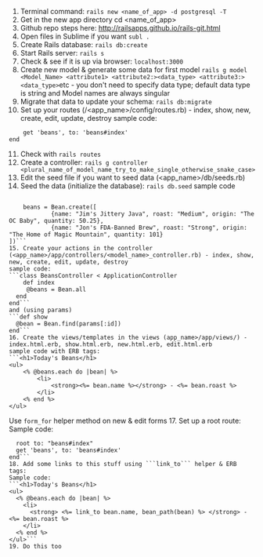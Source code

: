 1. Terminal command: ```rails new <name_of_app> -d postgresql -T```
2. Get in the new app directory cd <name_of_app>
3. Github repo steps here: http://railsapps.github.io/rails-git.html
4. Open files in Sublime if you want ```subl .```
5. Create Rails database: ```rails db:create```
6. Start Rails server: ```rails s```
7. Check & see if it is up via browser: ```localhost:3000```
8. Create new model & generate some data for first model ```rails g model <Model_Name> <attribute1> <attribute2:><data_type> <attribute3:><data_type>```etc - you don't need to specify data type; default data type is string and Model names are always singular
9. Migrate that data to update your schema: ```rails db:migrate```
10. Set up your routes (/<app_name>/config/routes.rb) - index, show, new, create, edit, update, destroy
sample code:
```Rails.application.routes.draw do
	get 'beans', to: 'beans#index'
end
```
11. Check with ```rails routes```
12. Create a controller: ```rails g controller <plural_name_of_model_name_try_to_make_single_otherwise_snake_case>```
13. Edit the seed file if you want to seed data (<app_name>/db/seeds.rb)
14. Seed the data (initialize the database): ```rails db.seed```
sample code 
```Bean.destroy_all

	beans = Bean.create([
    		{name: "Jim's Jittery Java", roast: "Medium", origin: "The OC Baby", quantity: 50.25},
    		{name: "Jon's FDA-Banned Brew", roast: "Strong", origin: "The Home of Magic Mountain", quantity: 101}
])```
15. Create your actions in the controller (<app_name>/app/controllers/<model_name>_controller.rb) - index, show, new, create, edit, update, destroy
sample code:
```class BeansController < ApplicationController
	def index
     @beans = Bean.all
  end
end```
and (using params)
```def show
  @bean = Bean.find(params[:id])
end```
16. Create the views/templates in the views (app_name>/app/views/) - index.html.erb, show.html.erb, new.html.erb, edit.html.erb
sample code with ERB tags:
```<h1>Today's Beans</h1>
<ul>
    <% @beans.each do |bean| %>
        <li>
            <strong><%= bean.name %></strong> - <%= bean.roast %>
        </li>
    <% end %>
</ul>
```
Use ```form_for``` helper method on new & edit forms
17. Set up a root route:
Sample code:
```Rails.application.routes.draw do
  root to: "beans#index"
  get 'beans', to: 'beans#index'
end```
18. Add some links to this stuff using ```link_to``` helper & ERB tags:
Sample code:
```<h1>Today's Beans</h1>
<ul>
  <% @beans.each do |bean| %>
    <li>
      <strong> <%= link_to bean.name, bean_path(bean) %> </strong> - <%= bean.roast %>
    </li>
  <% end %>
</ul>```
19. Do this too